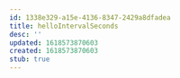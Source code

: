 ```yaml
---
id: 1338e329-a15e-4136-8347-2429a8dfadea
title: helloIntervalSeconds
desc: ''
updated: 1618573870603
created: 1618573870603
stub: true
---
```


